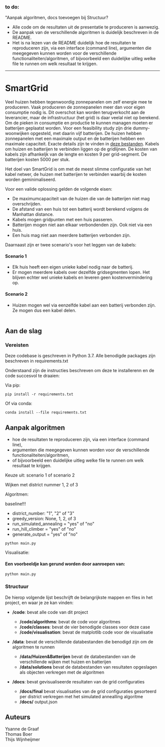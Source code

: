 ### to do:
"Aanpak algoritmen, docs toevoegen bij Structuur?
- Alle code om de resultaten uit de presentatie te produceren is aanwezig.
- De aanpak van de verschillende algoritmen is duidelijk beschreven in de README.
- Het is na lezen van de README duidelijk hoe de resultaten te reproduceren zijn, via een interface (command line), argumenten die meegegeven kunnen worden voor de verschillende functionaliteiten/algoritmen, of bijvoorbeeld een duidelijke uitleg welke file te runnen om welk resultaat te krijgen.


--------------------------------------------------------------------------------------------------------------------------------------------------------------------


# SmartGrid

Veel huizen hebben tegenwoordig zonnepanelen om zelf energie mee te produceren. Vaak produceren de zonnepanelen meer dan voor eigen consumptie nodig is. Dit overschot kan worden terugverkocht aan de leverancier, maar de infrastructuur (het grid) is daar veelal niet op berekend. Om de pieken in consumptie en productie te kunnen managen moeten er batterijen geplaatst worden. Voor een feasibility study zijn drie dummy-woonwijken opgesteld, met daarin vijf batterijen. De huizen hebben zonnepanelen met een maximale output en de batterijen hebben een maximale capaciteit. Exacte details zijn te vinden in [deze bestanden](https://github.com/Thomas61197/SmartGrid/tree/main/data/Huizen%26Batterijen). Kabels om huizen en batterijen te verbinden liggen op de gridlijnen. De kosten van kabels zijn afhankeljk van de lengte en kosten 9 per grid-segment. De batterijen kosten 5000 per stuk.

Het doel van SmartGrid is om met de meest slimme configuratie van het kabel netwer, de huizen met batterijen te verbinden waarbij de kosten worden geminimaliseerd. 

Voor een valide oplossing gelden de volgende eisen:<br>
- De maximumcapaciteit van de huizen die van de batterijen niet mag overschrijden.
- De afstand van een huis tot een batterij wordt berekend volgens de Manhattan distance. 
- Kabels mogen gridpunten met een huis passeren. 
- Batterijen mogen niet aan elkaar verbondenden zijn. Ook niet via een huis.
- Een huis mag niet aan meerdere batterijen verbonden zijn.


Daarnaast zijn er twee scenario's voor het leggen van de kabels:<br>
#### Scenario 1
- Elk huis heeft een eigen unieke kabel nodig naar de batterij.
- Er mogen meerdere kabels over dezelfde gridsegmenten lopen. Het blijven echter wel unieke kabels en leveren geen kostenvermindering op.

#### Scenario 2
- Huizen mogen wel via eenzelfde kabel aan een batterij verbonden zijn. Ze mogen dus een kabel delen.<br><br>


## Aan de slag

### Vereisten
Deze codebase is geschreven in Python 3.7. Alle benodigde packages zijn beschreven in requirements.txt 

Onderstaand zijn de instructies beschreven om deze te installerenn en de code succesvol te draaien:


Via pip:

```console
pip install -r requirements.txt
```


Of via conda:

```console
conda install --file requirements.txt
```

 ## Aanpak algoritmen 
 
- hoe de resultaten te reproduceren zijn, via een interface (command line), 
- argumenten die meegegeven kunnen worden voor de verschillende functionaliteiten/algoritmen, 
- of bijvoorbeeld een duidelijke uitleg welke file te runnen om welk resultaat te krijgen.<br>

 
Keuze uit: scenario 1 of scenario 2 

Wijken met district nummer 1, 2 of 3 

Algoritmen: 

baseline!!!

- district_number: "1", "2" of "3"
- greedy_version: None, 1, 2, of 3
- run_simulated_annealing = "yes" of "no"
- run_hill_climber = "yes" of "no"
- generate_output = "yes" of "no"

 ```console
python main.py
```

Visualisatie:



#### Een voorbeeldje kan gerund worden door aanroepen van:

 ```console
python main.py
```


### Structuur

De hierop volgende lijst beschrijft de belangrijkste mappen en files in het project, en waar je ze kan vinden:

- **/code**: bevat alle code van dit project
  - **/code/algorithms**: bevat de code voor algoritmes
  - **/code/classes**: bevat de vier benodigde classes voor deze case
  - **/code/visualisation**: bevat de matplotlib code voor de visualisatie<br>
  
- **/data**: bevat de verschillende databestanden die benodigd zijn om de algoritmen te runnen 
  - **/data/Huizen&Batterijen** bevat de databestanden van de verschillende wijken met huizen en batterijen
  - **/data/solutions** bevat de databestanden van resultaten opgeslagen als objecten verkregen met de algoritmen<br>

- **/docs**: bevat gevisualiseerde resultaten van de grid configuraties
  - **/docs/final** bevat visualisaties van de grid configuraties gesorteerd per district verkregen met het simulated annealling algoritme
  - **/docs/** output.json<br>


## Auteurs
Ysanne de Graaf <br>
Thomas Boer <br>
Thijs Wijnheijmer <br>


